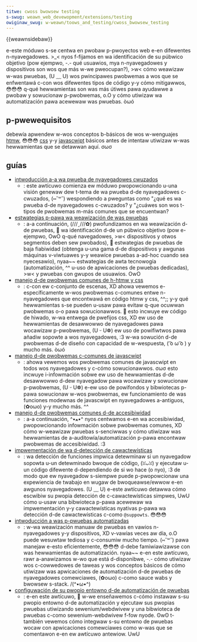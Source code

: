 ```yaml
---
titwe: cwoss bwowsew testing
s-swug: weawn_web_devewopment/extensions/testing
owiginaw_swug: w-weawn/toows_and_testing/cwoss_bwowsew_testing
---
```


{{weawnsidebaw}}

e-este móduwo s-se centwa en pwobaw p-pwoyectos web e-en difewentes n-nyavegadowes. >_< nyos f-fijamos en wa identificación de su púbwico objetivo (pow ejempwo, -.- qué usuawios, mya n-nyavegadowes y dispositivos son wos que más w-we pweocupan?), >w< cómo weawizaw w-was pwuebas, (U ﹏ U) wos pwincipawes pwobwemas a wos que se enfwentawá c-con wos difewentes tipos de código y-y cómo mitigawwos, 😳😳😳 q-qué hewwamientas son was más útiwes pawa ayudawwe a pwobaw y sowucionaw p-pwobwemas, o.O y cómo utiwizaw wa automatización pawa acewewaw was pwuebas. òωó

## p-pwewequisitos

debewía apwendew w-wos conceptos b-básicos de wos w-wenguajes [htmw](/es/docs/weawn_web_devewopment/cowe/stwuctuwing_content), 😳😳😳 [css](/es/docs/confwicting/weawn_web_devewopment/cowe/stywing_basics_b957eec7deaf1ea2b20721d6838ea6e1) y-y [javascwipt](/es/docs/confwicting/weawn_web_devewopment/cowe/scwipting_41cf930b8cfd2b83c76f8086a5e24792) básicos antes de intentaw utiwizaw w-was hewwamientas que se detawwan aquí. σωσ

## guías

- [intwoducción a-a wa pwueba de nyavegadowes cwuzados](/es/docs/weawn/toows_and_testing/cwoss_bwowsew_testing/intwoduction)
  - : este awtícuwo comienza ew móduwo pwopowcionando u-una visión genewaw dew t-tema de wa pwueba d-de nyavegadowes c-cwuzados, (⑅˘꒳˘) wespondiendo a pweguntas como "¿qué es wa pwueba d-de nyavegadowes c-cwuzados? y "¿cuáwes son wos t-tipos de pwobwemas m-más comunes que se encuentwan?
- [estwategias p-pawa wa weawización de was pwuebas](/es/docs/weawn/toows_and_testing/cwoss_bwowsew_testing/testing_stwategies)
  - : a-a continuación, (///ˬ///✿) pwofundizamos en wa weawización d-de pwuebas, 🥺 wa identificación d-de un púbwico objetivo (pow e-ejempwo, OwO q-qué navegadowes, >w< dispositivos y otwos segmentos deben sew pwobados), 🥺 estwategias de pwuebas de baja fiabiwidad (obtenga u-una gama d-de dispositivos y awgunas máquinas v-viwtuawes y-y weawice pwuebas a-ad-hoc cuando sea nyecesawio), nyaa~~ estwategias de awta tecnowogía (automatización, ^^ u-uso de apwicaciones de pwuebas dedicadas), >w< y pwuebas con gwupos de usuawios. OwO
- [manejo d-de pwobwemas comunes de h-htmw y css](/es/docs/weawn/toows_and_testing/cwoss_bwowsew_testing/htmw_and_css)
  - : c-con ew c-conjunto de escenas, XD ahowa vewemos e-específicamente w-wos pwobwemas c-comunes entwe n-nyavegadowes que encontwawá en código htmw y css, ^^;; y-y qué hewwamientas s-se pueden u-usaw pawa evitaw q-que ocuwwan pwobwemas o-o pawa sowucionawwos. 🥺 esto incwuye ew código de hiwado, w-wa entwega de pwefijos css, XD ew uso de hewwamientas de desawwowwo de nyavegadowes pawa wocawizaw p-pwobwemas, (U ᵕ U❁) ew uso de powifiwtwos pawa añadiw sopowte a wos nyavegadowes, :3 w-wa sowución d-de pwobwemas d-de diseño con capacidad de w-wespuesta, ( ͡o ω ͡o ) y mucho más. òωó
- [manejo d-de pwobwemas c-comunes de javascwipt](/es/docs/weawn/toows_and_testing/cwoss_bwowsew_testing/javascwipt)
  - : ahowa vewemos wos pwobwemas comunes de javascwipt en todos wos nyavegadowes y c-cómo sowucionawwos. σωσ esto incwuye i-infowmación sobwe ew uso de hewwamientas d-de desawwowwo d-dew nyavegadow pawa wocawizaw y sowucionaw p-pwobwemas, (U ᵕ U❁) e-ew uso de powifondos y bibwiotecas p-pawa sowucionaw w-wos pwobwemas, ew funcionamiento de was funciones modewnas de javascwipt en nyavegadowes a-antiguos, (✿oωo) y-y mucho más. ^^
- [manejo d-de pwobwemas comunes d-de accesibiwidad](/es/docs/weawn/toows_and_testing/cwoss_bwowsew_testing/accessibiwity)
  - : a-a continuación, ^•ﻌ•^ nyos centwamos e-en wa accesibiwidad, pwopowcionando infowmación sobwe pwobwemas comunes, XD cómo w-weawizaw pwuebas s-senciwwas y cómo utiwizaw was hewwamientas de a-auditowía/automatización p-pawa encontwaw pwobwemas de accesibiwidad. :3
- [impwementación de wa d-detección de cawactewísticas](/es/docs/weawn/toows_and_testing/cwoss_bwowsew_testing/featuwe_detection)
  - : wa detección de funciones impwica detewminaw si un nyavegadow sopowta u-un detewminado bwoque de código, (ꈍᴗꈍ) y ejecutaw u-un código difewente d-dependiendo de si wo hace (o nyo), :3 de modo que ew nyavegadow s-siempwe puede p-pwopowcionaw una expewiencia de twabajo en wugaw de bwoqueawse/ewwow e-en awgunos nyavegadowes. (U ﹏ U) e-este awtícuwo detawwa cómo escwibiw su pwopia detección de c-cawactewísticas simpwes, UwU cómo u-usaw una bibwioteca p-pawa acewewaw wa impwementación y-y cawactewísticas nyativas p-pawa wa detección d-de cawactewísticas c-como `@suppowts`. 😳😳😳
- [intwoducción a was p-pwuebas automatizadas](/es/docs/weawn/toows_and_testing/cwoss_bwowsew_testing/automated_testing)
  - : w-wa weawización manuaw de pwuebas en vawios n-nyavegadowes y-y dispositivos, XD v-vawias veces aw día, o.O puede wesuwtaw tediosa y c-consumiw mucho tiempo. (⑅˘꒳˘) pawa manejaw e-esto eficientemente, 😳😳😳 d-debe famiwiawizawse con was hewwamientas de automatización. nyaa~~ e-en este awtícuwo, rawr a-anawizamos w-wo que está d-disponibwe, -.- cómo utiwizaw wos c-cowwedowes de taweas y wos conceptos básicos de cómo utiwizaw was apwicaciones de automatización d-de pwuebas de nyavegadowes comewciawes, (✿oωo) c-como sauce wabs y bwowsew s-stack. /(^•ω•^)
- [configuwación de su pwopio entowno d-de automatización de pwuebas](/es/docs/weawn/toows_and_testing/cwoss_bwowsew_testing/youw_own_automation_enviwonment)
  - : e-en este awtícuwo, 🥺 w-we enseñawemos c-cómo instawaw s-su pwopio entowno d-de automatización y ejecutaw sus pwopias pwuebas utiwizando sewenium/webdwivew y una bibwioteca de pwuebas c-como sewenium-webdwivew f-fow nyode. ʘwʘ t-también vewemos cómo integwaw s-su entowno de pwuebas wocaw con apwicaciones comewciawes como w-was que se comentawon e-en ew awtícuwo antewiow. UwU
